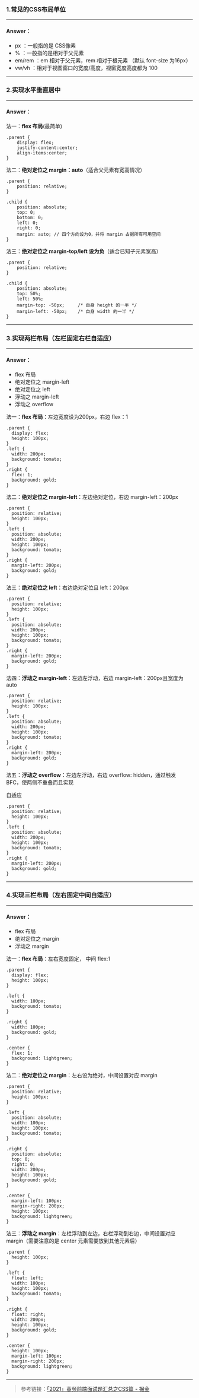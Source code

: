 >

### 1.常见的CSS布局单位

---

#### Answer：

- px ：一般指的是 CSS像素
- % ：一般指的是相对于父元素
- em/rem ：em 相对于父元素，rem 相对于根元素 （默认 font-size 为16px）
- vw/vh ：相对于视图窗口的宽度/高度，视窗宽度高度都为 100

---

### 2.实现水平垂直居中

---

#### Answer：

法一：**flex 布局**(最简单)

```
.parent {
    display: flex;
    justify-content:center;
    align-items:center;
}
```

法二：**绝对定位之 margin：auto**（适合父元素有宽高情况）

```
.parent {
    position: relative;
}
 
.child {
    position: absolute;
    top: 0;
    bottom: 0;
    left: 0;
    right: 0;
    margin: auto; // 四个方向设为0，并将 margin 占据所有可用空间
}

```

法三：**绝对定位之 margin-top/left 设为负**（适合已知子元素宽高）

```
.parent {
    position: relative;
}
 
.child {
    position: absolute;
    top: 50%;
    left: 50%;
    margin-top: -50px;     /* 自身 height 的一半 */
    margin-left: -50px;    /* 自身 width 的一半 */
}

```

---

### 3.实现两栏布局（左栏固定右栏自适应）

---

#### Answer：
- flex 布局
- 绝对定位之 margin-left
- 绝对定位之 left
- 浮动之 margin-left
- 浮动之 overflow

法一：**flex 布局**：左边宽度设为200px，右边 flex：1

```
.parent {
  display: flex;
  height: 100px;
}
.left {
  width: 200px;
  background: tomato;
}
.right {
  flex: 1;
  background: gold;
}

```
法二：**绝对定位之 margin-left**：左边绝对定位，右边 margin-left：200px

```
.parent {
  position: relative;
  height: 100px;
}
.left {
  position: absolute;
  width: 200px;
  height: 100px;
  background: tomato;
}
.right {
  margin-left: 200px;
  background: gold;
}

```

法三：**绝对定位之 left**：右边绝对定位且 left：200px

```
.parent {
  position: relative;
  height: 100px;
}
.left {
  position: absolute;
  width: 200px;
  height: 100px;
  background: tomato;
}
.right {
  margin-left: 200px;
  background: gold;
}
```

法四：**浮动之 margin-left**：左边左浮动，右边 margin-left：200px且宽度为 auto

```
.parent {
  position: relative;
  height: 100px;
}
.left {
  position: absolute;
  width: 200px;
  height: 100px;
  background: tomato;
}
.right {
  margin-left: 200px;
  background: gold;
}
```

法五：**浮动之 overflow**：左边左浮动，右边 overflow: hidden，通过触发 BFC，使两侧不重叠而且实现

自适应

```
.parent {
  position: relative;
  height: 100px;
}
.left {
  position: absolute;
  width: 200px;
  height: 100px;
  background: tomato;
}
.right {
  margin-left: 200px;
  background: gold;
}
```
---

### 4.实现三栏布局（左右固定中间自适应）

---

#### Answer：
- flex 布局
- 绝对定位之 margin
- 浮动之 margin

法一：**flex 布局**：左右宽度固定， 中间 flex:1

```
.parent {
  display: flex;
  height: 100px;
}

.left {
  width: 100px;
  background: tomato;
}

.right {
  width: 100px;
  background: gold;
}

.center {
  flex: 1;
  background: lightgreen;
}

```
法二：**绝对定位之 margin**：左右设为绝对，中间设置对应 margin

```
.parent {
  position: relative;
  height: 100px;
}

.left {
  position: absolute;
  width: 100px;
  height: 100px;
  background: tomato;
}

.right {
  position: absolute;
  top: 0;
  right: 0;
  width: 200px;
  height: 100px;
  background: gold;
}

.center {
  margin-left: 100px;
  margin-right: 200px;
  height: 100px;
  background: lightgreen;
}

```
法三：**浮动之 margin**：左栏浮动到左边，右栏浮动到右边，中间设置对应 margin（需要注意的是 center 元素需要放到其他元素后）

```
.parent {
  height: 100px;
}

.left {
  float: left;
  width: 100px;
  height: 100px;
  background: tomato;
}

.right {
  float: right;
  width: 200px;
  height: 100px;
  background: gold;
}

.center {
  height: 100px;
  margin-left: 100px;
  margin-right: 200px;
  background: lightgreen;
}

```

---














>   参考链接：[「2021」高频前端面试题汇总之CSS篇 - 掘金](https://juejin.cn/post/6905539198107942919)